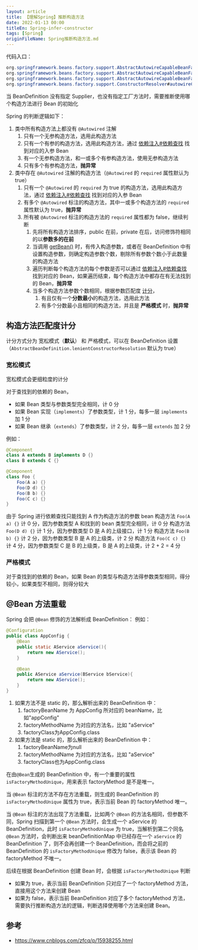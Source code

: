 ```yaml
---
layout: article  
title: 【理解Spring】推断构造方法
date: 2022-01-13 00:00
titleEn: Spring-infer-constructor
tags: [Spring]
originFileName: Spring推断构造方法.md
---
```



代码入口：
```java
org.springframework.beans.factory.support.AbstractAutowireCapableBeanFactory#doCreateBean
org.springframework.beans.factory.support.AbstractAutowireCapableBeanFactory#createBeanInstance
org.springframework.beans.factory.support.AbstractAutowireCapableBeanFactory#autowireConstructor
org.springframework.beans.factory.support.ConstructorResolver#autowireConstructor()
```

当 BeanDefinition 没有指定 Supplier，也没有指定工厂方法时，需要推断使用哪个构造方法进行 Bean 的初始化

Spring 的判断逻辑如下：

1. 类中所有构造方法上都没有 `@Autowired` 注解
    1. 只有一个无参构造方法，选用此构造方法
    2. 只有一个有参的构造方法，选用此构造方法，通过 [依赖注入#依赖查找](/2022/01/14/Spring-Dependency-Injection.html#依赖查找) 找到对应的入参 Bean
    3. 有一个无参构造方法，和一或多个有参构造方法，使用无参构造方法
    4. 只有多个有参构造方法，**抛异常**
2. 类中存在 `@Autowired` 注解的构造方法（`@Autowired` 的 `required` 属性默认为 true）
    1. 只有一个 `@Autowired` 的 `required` 为 true 的构造方法，选用此构造方法，通过 [依赖注入#依赖查找](/2022/01/14/Spring-Dependency-Injection.html#依赖查找) 找到对应的入参 Bean
    2. 有多个 `@Autowired` 标注的构造方法，其中一或多个构造方法的 `required` 属性默认为 true，**抛异常**
    3. 所有被  `@Autowired` 标注的构造方法的 `required` 属性都为 false，继续判断
        1. 先将所有构造方法排序，public 在前，private 在后，访问修饰符相同的以**参数多的在前**
        2. 当调用 [getBean()](/2022/01/10/Spring-BeanFactory-getBean.html) 时，有传入构造参数，或者在 BeanDefinition 中有设置构造参数，则确定构造参数个数，剔除所有参数个数小于此数量的构造方法
        3. 遍历判断每个构造方法的每个参数是否可以通过 [依赖注入#依赖查找](/2022/01/14/Spring-Dependency-Injection.html#依赖查找) 找到对应的 Bean，如果遍历结束，每个构造方法中都存在有无法找到的 Bean，**抛异常**
        4. 当多个构造方法参数个数相同，根据参数匹配度 [计分](#构造方法匹配度计分)，
            1. 有且仅有一个**分数最小**的构造方法，选用此方法
            2. 有多个分数最小且相同的构造方法，并且是 **严格模式** 时，**抛异常**

## 构造方法匹配度计分

计分方式分为 宽松模式（**默认**） 和 严格模式，可以在 BeanDefinition 设置（`AbstractBeanDefinition.lenientConstructorResolution` 默认为 true）

### 宽松模式

宽松模式会更细粒度的计分

对于查找到的依赖的 Bean，
- 如果 Bean 类型与参数类型完全相同，计 0 分
- 如果 Bean 实现（`implements`）了参数类型，计 1 分，每多一层 `implements` 加 1 分
- 如果 Bean 继承（`extends`）了参数类型，计 2 分，每多一层  `extends` 加 2 分

例如：
```java
@Component
class A extends B implements D {}
class B extends C {}

@Component
class Foo {
    Foo(A a) {}
    Foo(D d) {}
    Foo(B b) {}
    Foo(C c) {}
}
```
由于 Spring 进行依赖查找只能找到 A 作为构造方法的参数 bean 
构造方法 `Foo(A a) {}` 计 0 分，因为参数类型 A 和找到的 bean 类型完全相同，计 0 分
构造方法 `Foo(D d) {}` 计 1 分，因为参数类型 D 是 A 的上级接口，计 1 分
构造方法 `Foo(B b) {}` 计 2 分，因为参数类型 B 是 A 的上级类，计 2 分
构造方法 `Foo(C c) {}` 计 4 分，因为参数类型 C 是 B 的上级类，B 是 A 的上级类，计 2 + 2 = 4 分

### 严格模式

对于查找到的依赖的 Bean，如果 Bean 的类型与构造方法得参数类型相同，得分较小，如果类型不相同，则得分较大

## @Bean 方法重载
Spring 会把 `@Bean` 修饰的方法解析成 BeanDefinition：
例如：
```java
@Configuration
public class AppConfig {
    @Bean
    public static AService aService(){
        return new AService();
    }
    
    @Bean
    public AService aService(BService bService){
        return new AService();
    }
}
```
1. 如果方法不是 static 的，那么解析出来的 BeanDefinition 中：
    1. factoryBeanName 为 AppConfig 所对应的 beanName，比如"appConfig"
    2. factoryMethodName 为对应的方法名，比如 "aService"
    3. factoryClass为AppConfig.class
2. 如果方法是 static 的，那么解析出来的 BeanDefinition 中：
    1. factoryBeanName为null
    2. factoryMethodName 为对应的方法名，比如 "aService"
    3. factoryClass也为AppConfig.class

在由`@Bean`生成的 BeanDefinition 中，有一个重要的属性 `isFactoryMethodUnique`，用来表示 factoryMethod 是不是唯一。

当 `@Bean` 标注的方法不存在方法重载，则生成的 BeanDefinition 的 `isFactoryMethodUnique` 属性为 true，表示当前 Bean 的 factoryMethod 唯一。

当 `@Bean` 标注的方法出现了方法重载，比如两个 `@Bean` 的方法名相同，但参数不同，Spring 扫描到第一个 `@Bean` 方法时，会生成一个 aService 的 BeanDefinition，此时 `isFactoryMethodUnique` 为 true，当解析到第二个同名 `@Bean` 方法时，会判断出来 beanDefinitionMap 中已经存在一个 `aService` 的 BeanDefinition 了，则不会再创建一个 BeanDefinition，而会将之前的 BeanDefinition 的 `isFactoryMethodUnique` 修改为 false，表示该 Bean 的 factoryMethod 不唯一。

后续在根据 BeanDefinition 创建 Bean 时，会根据 `isFactoryMethodUnique` 判断
- 如果为 true，表示当前 BeanDefinition 只对应了一个 factoryMethod 方法，直接用这个方法来创建 Bean
- 如果为 false，表示当前 BeanDefinition 对应了多个 factoryMethod 方法，需要执行推断构造方法的逻辑，判断选择使用哪个方法来创建 Bean。

## 参考
- <https://www.cnblogs.com/zfcq/p/15938255.html>
